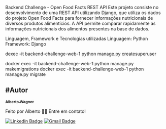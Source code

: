 Backend Challenge - Open Food Facts REST API
Este projeto consiste no desenvolvimento de uma REST API utilizando Django, que utiliza os dados do projeto Open Food Facts para fornecer informações nutricionais de diversos produtos alimentícios. A API permite comparar rapidamente as informações nutricionais dos alimentos presentes na base de dados.

Linguagem, Framework e Tecnologias utilizadas
Linguagem: Python
Framework: Django

dexec -it backend-challenge-web-1   python manage.py createsuperuser


   docker exec -it backend-challenge-web-1   python manage.py makemigrations
   docker exec -it backend-challenge-web-1   python manage.py migrate

#Autor
---

<a href="#">
 <sub><b>Alberto Wagner</b></sub></a> <a href="#" ></a>


Feito por Alberto 👋🏽 Entre em contato!

[![Linkedin Badge](https://img.shields.io/badge/-Alberto-blue?style=flat-square&logo=Linkedin&logoColor=white&link=https://www.linkedin.com/in/alberto-wagner-5571a3106/)](https://www.linkedin.com/in/alberto-wagner-5571a3106/)
[![Gmail Badge](https://img.shields.io/badge/-albertow475@gmail.com-c14438?style=flat-square&logo=Gmail&logoColor=white&link=mailto:albertow475@gmail.com)](mailto:albertow475@gmail.com
)
